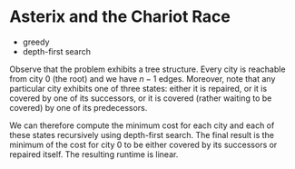 # Asterix and the Chariot Race

* greedy
* depth-first search

Observe that the problem exhibits a tree structure. Every city is reachable from city $0$ (the root) and we have $n - 1$ edges. Moreover, note that any particular city exhibits one of three states: either it is repaired, or it is covered by one of its successors, or it is covered (rather waiting to be covered) by one of its predecessors.

We can therefore compute the minimum cost for each city and each of these states recursively using depth-first search. The final result is the minimum of the cost for city $0$ to be either covered by its successors or repaired itself. The resulting runtime is linear.
